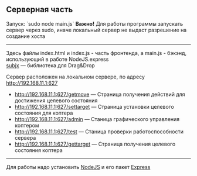 <h2>Серверная часть</h2>
Запуск:
`sudo node main.js`  
<b>Важно!</b> Для работы программы запускать сервер через sudo, иначе локальный сервер не выдаст разрешение на создание хоста<br />

---

Здесь файлы index.html и index.js - часть фронтенда, а main.js - бэкэнд, использующий в работе NodeJS.express  
[subjx](https://github.com/nichollascarter/subjx) — библиотека для Drag&Drop

Сервер расположен на локальном сервере, по адресу http://192.168.11.1:627

+ http://192.168.11.1:627/getmove — Страница получения действий для достижения целевого состояния
+ http://192.168.11.1:627/settarget — Страница установки целевого состояния для коптера
+ http://192.168.11.1:627/admin — Станица графического управления коптером
+ http://192.168.11.1:627/test — Станица проверки работоспособности сервера
+ http://192.168.11.1:627/gettarget — Страница получения целевого состояния коптера

---

Для работы надо установить [NodeJS](https://nodejs.org/en/) и его пакет [Express](https://expressjs.com/)